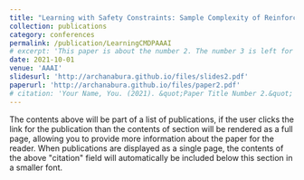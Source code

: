 ```yaml
---
title: "Learning with Safety Constraints: Sample Complexity of Reinforcement Learning for Constrained MDPs, A HasanzadeZonuzy, A Bura, D Kalathil, S Shakkottai"
collection: publications
category: conferences
permalink: /publication/LearningCMDPAAAI
# excerpt: 'This paper is about the number 2. The number 3 is left for future work.'
date: 2021-10-01
venue: 'AAAI'
slidesurl: 'http://archanabura.github.io/files/slides2.pdf'
paperurl: 'http://archanabura.github.io/files/paper2.pdf'
# citation: 'Your Name, You. (2021). &quot;Paper Title Number 2.&quot; <i>Journal 1</i>. 1(2).'
---
```


The contents above will be part of a list of publications, if the user clicks the link for the publication than the contents of section will be rendered as a full page, allowing you to provide more information about the paper for the reader. When publications are displayed as a single page, the contents of the above "citation" field will automatically be included below this section in a smaller font.
